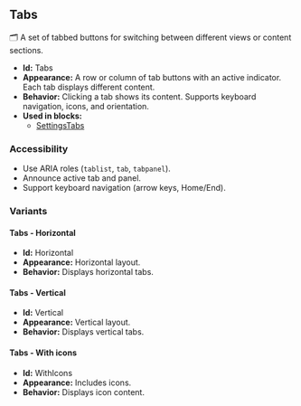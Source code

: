 ## Tabs
🗂️ A set of tabbed buttons for switching between different views or content sections.
- **Id:** Tabs
- **Appearance:** A row or column of tab buttons with an active indicator. Each tab displays different content.
- **Behavior:** Clicking a tab shows its content. Supports keyboard navigation, icons, and orientation.
- **Used in blocks:**
  - [SettingsTabs](blocks.md#settings-tabs)
### Accessibility
- Use ARIA roles (`tablist`, `tab`, `tabpanel`).
- Announce active tab and panel.
- Support keyboard navigation (arrow keys, Home/End).

### Variants
#### Tabs - **Horizontal**
- **Id:** Horizontal
- **Appearance:** Horizontal layout.
- **Behavior:** Displays horizontal tabs.
#### Tabs - **Vertical**
- **Id:** Vertical
- **Appearance:** Vertical layout.
- **Behavior:** Displays vertical tabs.
#### Tabs - **With icons**
- **Id:** WithIcons
- **Appearance:** Includes icons.
- **Behavior:** Displays icon content.
